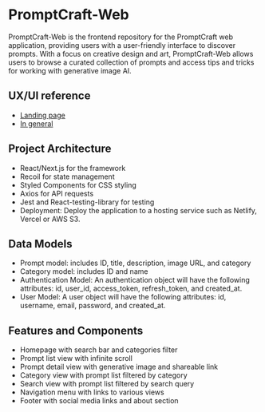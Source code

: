 # PromptCraft-Web
PromptCraft-Web is the frontend repository for the PromptCraft web application, providing users with a user-friendly interface to discover prompts. With a focus on creative design and art, PromptCraft-Web allows users to browse a curated collection of prompts and access tips and tricks for working with generative image AI.

## UX/UI reference
- [Landing page](https://dribbble.com/shots/18938241-AstroClash-Play-to-Earn-NFT-Marketplace-Kit)
- [In general](https://dribbble.com/shots/18847976-Kalao-Web-Design-for-NFT-Marketplace)


## Project Architecture
- React/Next.js for the framework
- Recoil for state management
- Styled Components for CSS styling
- Axios for API requests
- Jest and React-testing-library for testing
- Deployment: Deploy the application to a hosting service such as Netlify, Vercel or AWS S3.

## Data Models
- Prompt model: includes ID, title, description, image URL, and category
- Category model: includes ID and name
- Authentication Model: An authentication object will have the following attributes: id, user_id, access_token, refresh_token, and created_at.
- User Model: A user object will have the following attributes: id, username, email, password, and created_at.

## Features and Components
- Homepage with search bar and categories filter
- Prompt list view with infinite scroll
- Prompt detail view with generative image and shareable link
- Category view with prompt list filtered by category
- Search view with prompt list filtered by search query
- Navigation menu with links to various views
- Footer with social media links and about section
